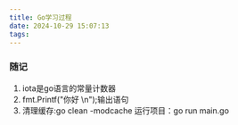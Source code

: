 ```yaml
---
title: Go学习过程
date: 2024-10-29 15:07:13
tags:
---
```

### 随记

1. iota是go语言的常量计数器
2. fmt.Printf("你好 \n");输出语句
3. 清理缓存:go clean -modcache 运行项目：go run main.go
